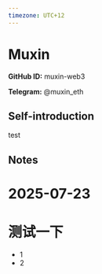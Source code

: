 ```yaml
---
timezone: UTC+12
---
```


# Muxin

**GitHub ID:** muxin-web3

**Telegram:** @muxin_eth

## Self-introduction

test

## Notes

<!-- Content_START -->
# 2025-07-23

# 测试一下
- 1
- 2




<!-- Content_END -->

